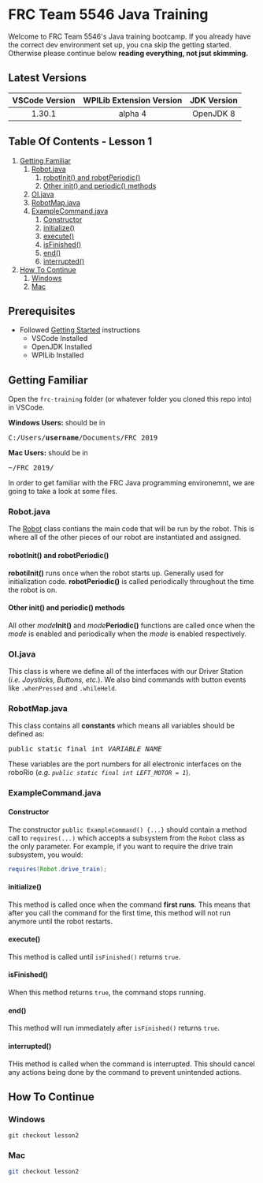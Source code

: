 <!-- markdownlint-disable MD033 -->

# FRC Team 5546 Java Training

Welcome to FRC Team 5546's Java training bootcamp. If you already have the correct dev environment set up, you cna skip the getting started. Otherwise please continue below **reading everything, not jsut skimming.**

## Latest Versions

| VSCode Version | WPILib Extension Version | JDK Version |
| :------------: | :----------------------: | :---------: |
| 1.30.1         | alpha 4                  | OpenJDK 8   |

## Table Of Contents - Lesson 1

1. [Getting Familiar](#getting-familiar)
    1. [Robot.java](#robot.java)
        1. [robotInit() and robotPeriodic()](#robotinit-and-robotperiodic)
        2. [Other init() and periodic() methods](#other-init-and-periodic-methods)
    2. [OI.java](#oi.java)
    3. [RobotMap.java](#robotmap.java)
    4. [ExampleCommand.java](#examplecommand.java)
        1. [Constructor](#constructor)
        2. [initialize()](#initialize)
        3. [execute()](#execute)
        4. [isFinished()](#isfinished)
        5. [end()](#end)
        6. [interrupted()](#interrupted)
2. [How To Continue](#how-to-continue)
    1. [Windows](#windows)
    2. [Mac](#mac)

## Prerequisites

- Followed [Getting Started](https://github.com/bradhacker/frc-training/tree/master) instructions
  - VSCode Installed
  - OpenJDK Installed
  - WPILib Installed

## Getting Familiar

Open the `frc-training` folder (or whatever folder you cloned this repo into) in VSCode.

**Windows Users:** should be in <pre>C:/Users/<b>username</b>/Documents/FRC 2019</pre>

**Mac Users:** should be in
<pre>~/FRC 2019/</pre>

In order to get familiar with the FRC Java programming environemnt, we are going to take a look at some files.

### Robot.java

The [Robot](./src/main/java/frc/robot/Robot.java) class contians the main code that will be run by the robot. This is where all of the other pieces of our robot are instantiated and assigned.

#### robotInit() and robotPeriodic()

**robotiInit()** runs once when the robot starts up. Generally used for initialization code. **robotPeriodic()** is called periodically throughout the time the robot is on.

#### Other init() and periodic() methods

All other *mode***Init()** and *mode***Periodic()** functions are called once when the *mode* is enabled and periodically when the *mode* is enabled respectively.

### OI.java

This class is where we define all of the interfaces with our Driver Station (*i.e. Joysticks, Buttons, etc.*). We also bind commands with button events like `.whenPressed` and `.whileHeld`.

### RobotMap.java

This class contains all **constants** which means all variables should be defined as:

<pre>public static final int <em>VARIABLE_NAME</em></pre>

These variables are the port numbers for all electronic interfaces on the roboRio (*e.g. `public static final int LEFT_MOTOR = 1`*).

### ExampleCommand.java

#### Constructor

The constructor `public ExampleCommand() {...}` should contain a method call to `requires(...)` which accepts a subsystem from the `Robot` class as the only parameter. For example, if you want to require the drive train subsystem, you would:

```java
requires(Robot.drive_train);
```

#### initialize()

This method is called once when the command **first runs**. This means that after you call the command for the first time, this method will not run anymore until the robot restarts.

#### execute()

This method is called until `isFinished()` returns `true`.

#### isFinished()

When this method returns `true`, the command stops running.

#### end()

This method will run immediately after `isFinished()` returns `true`.

#### interrupted()

THis method is called when the command is interrupted. This should cancel any actions being done by the command to prevent unintended actions.

## How To Continue

### Windows

```batch
git checkout lesson2
```

### Mac

```bash
git checkout lesson2
```